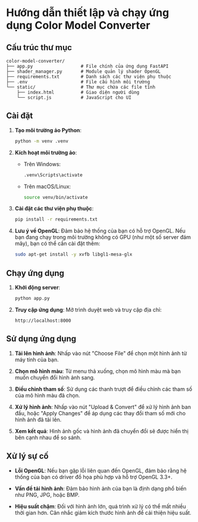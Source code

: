 # Hướng dẫn thiết lập và chạy ứng dụng Color Model Converter

## Cấu trúc thư mục

```
color-model-converter/
├── app.py                  # File chính của ứng dụng FastAPI
├── shader_manager.py       # Module quản lý shader OpenGL
├── requirements.txt        # Danh sách các thư viện phụ thuộc
├── .env                    # File cấu hình môi trường
└── static/                 # Thư mục chứa các file tĩnh
    ├── index.html          # Giao diện người dùng
    └── script.js           # JavaScript cho UI
```

## Cài đặt

1. **Tạo môi trường ảo Python**:
   ```bash
   python -m venv .venv
   ```

2. **Kích hoạt môi trường ảo**:
   - Trên Windows:
     ```bash
     .venv\Scripts\activate
     ```
   - Trên macOS/Linux:
     ```bash
     source venv/bin/activate
     ```

3. **Cài đặt các thư viện phụ thuộc**:
   ```bash
   pip install -r requirements.txt
   ```

4. **Lưu ý về OpenGL**: Đảm bảo hệ thống của bạn có hỗ trợ OpenGL. Nếu bạn đang chạy trong môi trường không có GPU (như một số server đám mây), bạn có thể cần cài đặt thêm:
   ```bash
   sudo apt-get install -y xvfb libgl1-mesa-glx
   ```

## Chạy ứng dụng

1. **Khởi động server**:
   ```bash
   python app.py
   ```

2. **Truy cập ứng dụng**: Mở trình duyệt web và truy cập địa chỉ:
   ```
   http://localhost:8000
   ```

## Sử dụng ứng dụng

1. **Tải lên hình ảnh**: Nhấp vào nút "Choose File" để chọn một hình ảnh từ máy tính của bạn.

2. **Chọn mô hình màu**: Từ menu thả xuống, chọn mô hình màu mà bạn muốn chuyển đổi hình ảnh sang.

3. **Điều chỉnh tham số**: Sử dụng các thanh trượt để điều chỉnh các tham số của mô hình màu đã chọn.

4. **Xử lý hình ảnh**: Nhấp vào nút "Upload & Convert" để xử lý hình ảnh ban đầu, hoặc "Apply Changes" để áp dụng các thay đổi tham số mới cho hình ảnh đã tải lên.

5. **Xem kết quả**: Hình ảnh gốc và hình ảnh đã chuyển đổi sẽ được hiển thị bên cạnh nhau để so sánh.

## Xử lý sự cố

- **Lỗi OpenGL**: Nếu bạn gặp lỗi liên quan đến OpenGL, đảm bảo rằng hệ thống của bạn có driver đồ họa phù hợp và hỗ trợ OpenGL 3.3+.

- **Vấn đề tải hình ảnh**: Đảm bảo hình ảnh của bạn là định dạng phổ biến như PNG, JPG, hoặc BMP.

- **Hiệu suất chậm**: Đối với hình ảnh lớn, quá trình xử lý có thể mất nhiều thời gian hơn. Cân nhắc giảm kích thước hình ảnh để cải thiện hiệu suất.